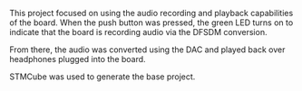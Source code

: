 This project focused on using the audio recording and playback capabilities of the board. When the push button was pressed, the green LED turns on to indicate that the board is recording audio via the DFSDM conversion.

From there, the audio was converted using the DAC and played back over headphones plugged into the board. 

STMCube was used to generate the base project. 
